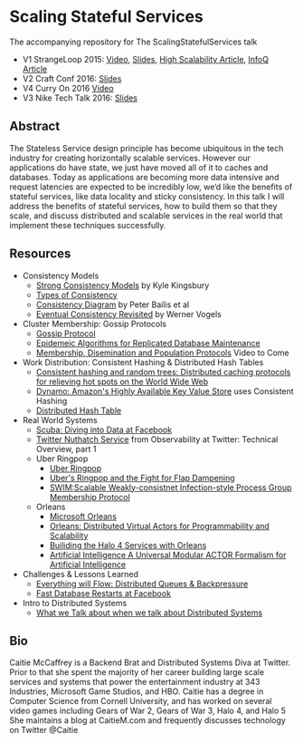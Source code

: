 # Scaling Stateful Services
The accompanying repository for The ScalingStatefulServices talk
* V1 StrangeLoop 2015: [Video](https://www.youtube.com/watch?v=H0i_bXKwujQ), [Slides](https://speakerdeck.com/caitiem20/building-scalable-stateful-services), [High Scalability Article](http://highscalability.com/blog/2015/10/12/making-the-case-for-building-scalable-stateful-services-in-t.html), [InfoQ Article](http://www.infoq.com/news/2015/11/scaling-stateful-services)
* V2 Craft Conf 2016: [Slides](https://speakerdeck.com/caitiem20/craftconf-2016-building-scalable-stateful-services#)
* V4 Curry On 2016 [Video](https://www.youtube.com/watch?v=aJFxQAAMAQc)
* V3 Nike Tech Talk 2016: [Slides](https://speakerdeck.com/caitiem20/building-scalable-stateful-services-1)

## Abstract
The Stateless Service design principle has become ubiquitous in the tech industry 
for creating horizontally scalable services.  However our applications do have state, 
we just have moved all of it to caches and databases.  Today as applications are 
becoming more data intensive and request latencies are expected to be incredibly 
low, we’d like the benefits of stateful services, like data locality and sticky 
consistency.  In this talk I will address the benefits of stateful services,
how to build them so that they scale, and discuss  distributed and scalable
services in the real world that implement these techniques successfully.

## Resources
* Consistency Models
  * [Strong Consistency Models](https://aphyr.com/posts/313-strong-consistency-models) by Kyle Kingsbury
  * [Types of Consistency](http://www.cs.colostate.edu/~cs551/CourseNotes/Consistency/TypesConsistency.html)
  * [Consistency Diagram](http://www.vldb.org/pvldb/vol7/p181-bailis.pdf) by Peter Bailis et al
  * [Eventual Consistency Revisited](http://www.allthingsdistributed.com/2008/12/eventually_consistent.html) by Werner Vogels
* Cluster Membership: Gossip Protocols 
  * [Gossip Protocol](https://en.wikipedia.org/wiki/Gossip_protocol)
  * [Epidemeic Algorithms for Replicated Database Maintenance](https://pdfs.semanticscholar.org/49ed/15db181c74c7067ec01800fb5392411c868c.pdf)
  * [Membership, Disemination and Population Protocols](https://qconnewyork.com/ny2016/ny2016/presentation/membership-dissemination-and-population-protocols.html) Video to Come
* Work Distribution: Consistent Hashing & Distributed Hash Tables
  * [Consistent hashing and random trees: Distributed caching protocols for relieving hot spots on the World Wide Web](https://www.akamai.com/es/es/multimedia/documents/technical-publication/consistent-hashing-and-random-trees-distributed-caching-protocols-for-relieving-hot-spots-on-the-world-wide-web-technical-publication.pdf)
  * [Dynamo: Amazon's Highly Available Key Value Store](http://www.allthingsdistributed.com/files/amazon-dynamo-sosp2007.pdf) uses Consistent Hashing
  * [Distributed Hash Table](https://en.wikipedia.org/wiki/Distributed_hash_table)
* Real World Systems
  * [Scuba: Diving into Data at Facebook](https://research.facebook.com/publications/scuba-diving-into-data-at-facebook/)
  * [Twitter Nuthatch Service](https://blog.twitter.com/2016/observability-at-twitter-technical-overview-part-i) from Observability at Twitter: Technical Overview, part 1
  * Uber Ringpop
    * [Uber Ringpop](http://uber.github.io/ringpop/)
    * [Uber's Ringpop and the Fight for Flap Dampening](http://www.infoq.com/presentations/halo-4-orleans)
    * [SWIM:Scalable Weakly-consistnet Infection-style Process Group Membership Protocol](https://www.cs.cornell.edu/~asdas/research/dsn02-swim.pdf)
  * Orleans
    * [Microsoft Orleans](http://dotnet.github.io/orleans/)
    * [Orleans: Distributed Virtual Actors for Programmability and Scalability](http://research.microsoft.com/apps/pubs/default.aspx?id=210931)
    * [Builiding the Halo 4 Services with Orleans](http://www.infoq.com/presentations/halo-4-orleans)
    * [Artificial Intelligence A Universal Modular ACTOR Formalism for Artificial Intelligence](http://citeseerx.ist.psu.edu/viewdoc/summary?doi=10.1.1.77.7898)
* Challenges & Lessons Learned
  * [Everything will Flow: Distributed Queues & Backpressure](https://www.youtube.com/watch?v=1bNOO3xxMc0&app=desktop)
  * [Fast Database Restarts at Facebook](https://research.facebook.com/publications/fast-database-restarts-at-facebook/)
* Intro to Distributed Systems
  * [What we Talk about when we talk about Distributed Systems](http://videlalvaro.github.io/2015/12/learning-about-distributed-systems.html)

## Bio
Caitie McCaffrey is a Backend Brat and Distributed Systems Diva at Twitter.  Prior to that she spent the majority of her career building large scale services and systems that power the entertainment industry at 343 Industries, Microsoft Game Studios, and HBO.  Caitie has a degree in Computer Science from Cornell University, and has worked on several video games including Gears of War 2, Gears of War 3, Halo 4, and Halo 5 She maintains a blog at  CaitieM.com  and frequently discusses technology on Twitter @Caitie
